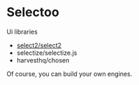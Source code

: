 # Selectoo



Ui libraries
- [select2/select2](https://github.com/select2/select2)
- selectize/selectize.js
- harvesthq/chosen




Of course, you can build your own engines.

